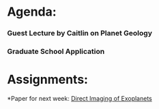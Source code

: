 # Agenda:

### Guest Lecture by Caitlin on Planet Geology

### Graduate School Application


# Assignments:
*Paper for next week: [Direct Imaging of Exoplanets](https://arxiv.org/pdf/1810.02031.pdf)
